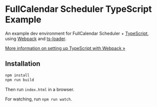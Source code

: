 
# FullCalendar Scheduler TypeScript Example

An example dev environment for FullCalendar Scheduler + [TypeScript],
using [Webpack] and [ts-loader].

[More information on setting up TypeScript with Webpack &raquo;](https://www.typescriptlang.org/docs/handbook/react-&-webpack.html)


## Installation

```sh
npm install
npm run build
```

Then run `index.html` in a browser.

For watching, run `npm run watch`.


[TypeScript]: https://www.typescriptlang.org/
[Webpack]: https://webpack.js.org/
[ts-loader]: https://github.com/TypeStrong/ts-loader
